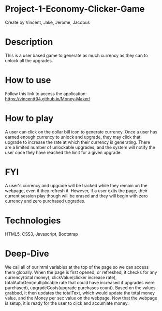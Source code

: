 # Project-1-Economy-Clicker-Game
 Create by Vincent, Jake, Jerome, Jacobus

# Description
 This is a user based game to generate as much currency as they can to unlock all the upgrades.

# How to use
 Follow this link to access the application: https://vincentt94.github.io/Money-Maker/

# How to play
 A user can click on the dollar bill icon to generate currency.
 Once a user has earned enough currency to unlock and upgrade, they may click that upgrade to increase the rate at which their currency is generating.
 There are a limited number of unlockable upgrades, and the system will notify the user once they have reached the limit for a given upgrade.

# FYI
 A user's  currency and upgrade will be tracked while they remain on the webpage, even if they refresh it. However, if a user exits the page, their current session play though will be erased and they will begin with zero currency and zero purchased upgrades.

# Technologies
HTML5, CSS3, Javascript, Bootstrap

# Deep-Dive
We call all of our html variables at the top of the page so we can access them globally.
When the page is first opened, or refreshed, it checks for any currency(total money), clickValue(clicker increase rate), totalAutoGen(multiplicable rate that could have increased if upgrades were purchased), upgradeCosts(upgrade purchases count).
Based on the values grabbed, it then updates the totalText, which would update the total money value, and the Money per sec value on the webpage.
Now that the webpage is setup, it is ready for the user to click and accumlate money.
